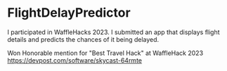 # FlightDelayPredictor

I participated in WaffleHacks 2023.
I submitted an app that displays flight details and predicts the chances of it being delayed.

Won Honorable mention for "Best Travel Hack" at WaffleHack 2023
https://devpost.com/software/skycast-64rmte
